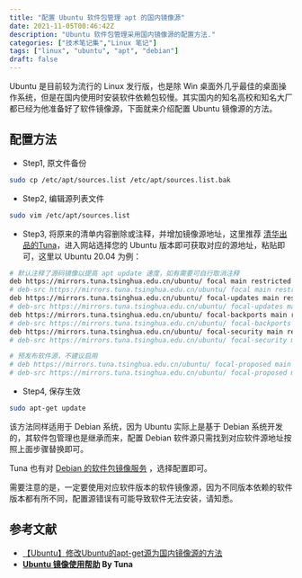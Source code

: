 ```yaml
---
title: "配置 Ubuntu 软件包管理 apt 的国内镜像源"
date: 2021-11-05T00:46:42Z
description: "Ubuntu 软件包管理采用国内镜像源的配置方法."
categories: ["技术笔记集","Linux 笔记"]
tags: ["linux", "ubuntu", "apt", "debian"]
draft: false
---
```


Ubuntu 是目前较为流行的 Linux 发行版，也是除 Win 桌面外几乎最佳的桌面操作系统，但是在国内使用时安装软件依赖包较慢。其实国内的知名高校和知名大厂都已经为他准备好了软件镜像源，下面就来介绍配置 Ubuntu 镜像源的方法。

## 配置方法

- Step1, 原文件备份

```bash
sudo cp /etc/apt/sources.list /etc/apt/sources.list.bak
```

- Step2, 编辑源列表文件

```bash
sudo vim /etc/apt/sources.list
```

- Step3, 将原来的清单内容删除或注释，并增加镜像源地址，这里推荐 [清华出品的Tuna](https://mirrors.tuna.tsinghua.edu.cn/help/ubuntu/)，进入网站选择您的 Ubuntu 版本即可获取对应的源地址，粘贴即可，这里以 Ubuntu 20.04 为例：

```bash
# 默认注释了源码镜像以提高 apt update 速度，如有需要可自行取消注释
deb https://mirrors.tuna.tsinghua.edu.cn/ubuntu/ focal main restricted universe multiverse
# deb-src https://mirrors.tuna.tsinghua.edu.cn/ubuntu/ focal main restricted universe multiverse
deb https://mirrors.tuna.tsinghua.edu.cn/ubuntu/ focal-updates main restricted universe multiverse
# deb-src https://mirrors.tuna.tsinghua.edu.cn/ubuntu/ focal-updates main restricted universe multiverse
deb https://mirrors.tuna.tsinghua.edu.cn/ubuntu/ focal-backports main restricted universe multiverse
# deb-src https://mirrors.tuna.tsinghua.edu.cn/ubuntu/ focal-backports main restricted universe multiverse
deb https://mirrors.tuna.tsinghua.edu.cn/ubuntu/ focal-security main restricted universe multiverse
# deb-src https://mirrors.tuna.tsinghua.edu.cn/ubuntu/ focal-security main restricted universe multiverse

# 预发布软件源，不建议启用
# deb https://mirrors.tuna.tsinghua.edu.cn/ubuntu/ focal-proposed main restricted universe multiverse
# deb-src https://mirrors.tuna.tsinghua.edu.cn/ubuntu/ focal-proposed main restricted universe multiverse
```

- Step4, 保存生效

```bash
sudo apt-get update
```

该方法同样适用于 Debian 系统，因为 Ubuntu 实际上是基于 Debian 系统开发的，其软件包管理也是继承而来，配置 Debian 软件源只需找到对应软件源地址按照上面步骤替换即可。

Tuna 也有对 [Debian 的软件包镜像服务](https://mirrors.tuna.tsinghua.edu.cn/help/debian/) ，选择配置即可。

需要注意的是，一定要使用对应软件版本的软件镜像源，因为不同版本依赖的软件版本都有所不同，配置源错误有可能导致软件无法安装，请知悉。

## 参考文献

- [【Ubuntu】修改Ubuntu的apt-get源为国内镜像源的方法](https://blog.csdn.net/zgljl2012/article/details/79065174)
- **[Ubuntu 镜像使用帮助](https://mirrors.tuna.tsinghua.edu.cn/help/ubuntu/) By Tuna**